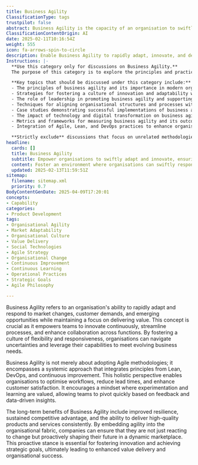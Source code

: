 ```yaml
---
title: Business Agility
ClassificationType: tags
trustpilot: false
abstract: Business Agility is the capacity of an organisation to swiftly adapt to market fluctuations, customer needs, and new opportunities while prioritising value delivery. Originating from the need for organisations to remain competitive in a fast-paced environment, this concept is vital as it enables teams to foster continuous innovation, streamline processes, and improve cross-functional collaboration. Business Agility extends beyond merely implementing Agile methodologies; it involves a comprehensive approach that incorporates principles from Lean, DevOps, and continuous improvement. This integrated perspective allows organisations to optimise workflows, shorten lead times, and boost customer satisfaction. By cultivating a culture that values flexibility, experimentation, and learning, organisations can quickly adjust their strategies based on feedback and data insights. The long-term advantages of embracing Business Agility include enhanced resilience, sustained competitive edge, and consistent delivery of high-quality products and services. By embedding agility into their core operations, organisations can proactively navigate change, drive innovation, and achieve strategic objectives, ultimately leading to greater value creation and organisational success.
ClassificationContentOrigin: AI
date: 2025-02-11T10:16:54Z
weight: 555
icon: fa-arrows-spin-to-circle
description: Enable Business Agility to rapidly adapt, innovate, and deliver value in an ever-changing market.
Instructions: |-
  **Use this category only for discussions on Business Agility.**  
  The purpose of this category is to explore the principles and practices that enable organisations to swiftly adapt, innovate, and deliver value in a dynamic market environment. Business agility encompasses the ability to respond to changes in customer needs, market conditions, and technological advancements while maintaining operational efficiency and effectiveness.

  **Key topics that should be discussed under this category include:**
  - The principles of business agility and its importance in modern organisations.
  - Strategies for fostering a culture of innovation and adaptability within teams.
  - The role of leadership in promoting business agility and supporting agile transformations.
  - Techniques for aligning organisational structures and processes with agile methodologies.
  - Case studies demonstrating successful implementations of business agility.
  - The impact of technology and digital transformation on business agility.
  - Metrics and frameworks for measuring business agility and its outcomes.
  - Integration of Agile, Lean, and DevOps practices to enhance organisational responsiveness.

  **Strictly exclude** discussions that focus on unrelated methodologies, frameworks, or practices that do not directly contribute to the understanding or implementation of business agility, such as traditional project management approaches or non-agile frameworks.
headline:
  cards: []
  title: Business Agility
  subtitle: Empower organisations to swiftly adapt and innovate, ensuring continuous delivery of value in a dynamic marketplace.
  content: Foster an environment where organisations can swiftly respond to market changes, enhance innovation, and ensure consistent value delivery. Posts should explore frameworks for iterative improvement, visual workflow management, team collaboration, and decision-making under uncertainty, drawing insights from complexity theory and evidence-based management.
  updated: 2025-02-13T11:59:51Z
sitemap:
  filename: sitemap.xml
  priority: 0.7
BodyContentGenDate: 2025-04-09T17:20:01
concepts:
- Capability
categories:
- Product Development
tags:
- Organisational Agility
- Market Adaptability
- Organisational Culture
- Value Delivery
- Social Technologies
- Agile Strategy
- Organisational Change
- Continuous Improvement
- Continuous Learning
- Operational Practices
- Strategic Goals
- Agile Philosophy

---
```

Business Agility refers to an organisation's ability to rapidly adapt and respond to market changes, customer demands, and emerging opportunities while maintaining a focus on delivering value. This concept is crucial as it empowers teams to innovate continuously, streamline processes, and enhance collaboration across functions. By fostering a culture of flexibility and responsiveness, organisations can navigate uncertainties and leverage their capabilities to meet evolving business needs.

Business Agility is not merely about adopting Agile methodologies; it encompasses a systemic approach that integrates principles from Lean, DevOps, and continuous improvement. This holistic perspective enables organisations to optimise workflows, reduce lead times, and enhance customer satisfaction. It encourages a mindset where experimentation and learning are valued, allowing teams to pivot quickly based on feedback and data-driven insights.

The long-term benefits of Business Agility include improved resilience, sustained competitive advantage, and the ability to deliver high-quality products and services consistently. By embedding agility into the organisational fabric, companies can ensure that they are not just reacting to change but proactively shaping their future in a dynamic marketplace. This proactive stance is essential for fostering innovation and achieving strategic goals, ultimately leading to enhanced value delivery and organisational success.
